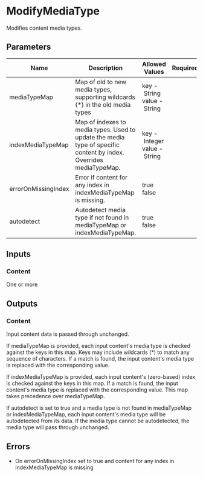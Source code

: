 # ModifyMediaType
Modifies content media types.

## Parameters
| Name                | Description                                                                                                        | Allowed Values                                       | Required | Default |
|---------------------|--------------------------------------------------------------------------------------------------------------------|------------------------------------------------------|:--------:|---------|
| mediaTypeMap        | Map of old to new media types, supporting wildcards (*) in the old media types                                     | key&nbsp;-&nbsp;String<br/>value&nbsp;-&nbsp;String  |          |         |
| indexMediaTypeMap   | Map of indexes to media types. Used to update the media type of specific content by index. Overrides mediaTypeMap. | key&nbsp;-&nbsp;Integer<br/>value&nbsp;-&nbsp;String |          |         |
| errorOnMissingIndex | Error if content for any index in indexMediaTypeMap is missing.                                                    | true<br/>false                                       |          | false   |
| autodetect          | Autodetect media type if not found in mediaTypeMap or indexMediaTypeMap.                                           | true<br/>false                                       |          | true    |

## Inputs
### Content
One or more

## Outputs
### Content
Input content data is passed through unchanged.

If mediaTypeMap is provided, each input content's media type is checked against the keys in this map. Keys may include
wildcards (*) to match any sequence of characters. If a match is found, the input content's media type is replaced with
the corresponding value.

If indexMediaTypeMap is provided, each input content's (zero-based) index is checked against the keys in this map. If a
match is found, the input content's media type is replaced with the corresponding value. This map takes precedence over
mediaTypeMap.

If autodetect is set to true and a media type is not found in mediaTypeMap or indexMediaTypeMap, each input content's
media type will be autodetected from its data. If the media type cannot be autodetected, the media type will pass
through unchanged.

## Errors
- On errorOnMissingIndex set to true and content for any index in indexMediaTypeMap is missing
